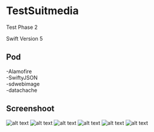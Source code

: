 # TestSuitmedia
Test Phase 2

Swift Version 5

## Pod
-Alamofire <br/>
-SwiftyJSON <br/>
-sdwebimage <br/>
-datachache <br/>

## Screenshoot

![alt text](https://github.com/andyptra/TestSuitmedia2/blob/master/Screenshoot/eventmap.png?raw=true)
![alt text](https://github.com/andyptra/TestSuitmedia2/blob/master/Screenshoot/checkscreen1.png?raw=true)
![alt text](https://github.com/andyptra/TestSuitmedia2/blob/master/Screenshoot/guest.png?raw=true)
![alt text](https://github.com/andyptra/TestSuitmedia2/blob/master/Screenshoot/listevent.png?raw=true)
![alt text](https://github.com/andyptra/TestSuitmedia2/blob/master/Screenshoot/mainview.png?raw=true)
![alt text](https://github.com/andyptra/TestSuitmedia2/blob/master/Screenshoot/schecskreen1.png?raw=true)



